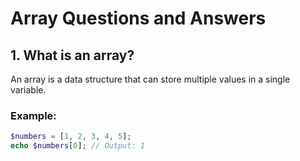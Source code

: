 # Array Questions and Answers

## 1. What is an array?
An array is a data structure that can store multiple values in a single variable.

### Example:
```php
$numbers = [1, 2, 3, 4, 5];
echo $numbers[0]; // Output: 1
